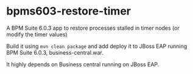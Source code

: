 # bpms603-restore-timer

A BPM Suite 6.0.3 app to restore processes stalled in timer nodes (or modify the timer values)


Build it using `mvn clean package` and add deploy it to JBoss EAP running BPM Suite 6.0.3, business-central.war.

It highly depends on Business central running on JBoss EAP.
